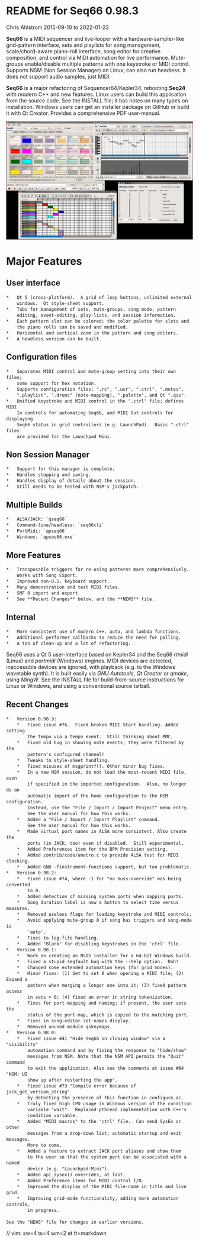 # README for Seq66 0.98.3

Chris Ahlstrom
2015-09-10 to 2022-01-23

__Seq66__ is a MIDI sequencer and live-looper with a hardware-sampler-like
grid-pattern interface, sets and playlists for song management,
scale/chord-aware piano-roll interface, song editor for creative composition,
and control via MIDI automation for live performance.  Mute-groups
enable/disable multiple patterns with one keystroke or MIDI control. Supports
NSM (Non Session Manager) on Linux; can also run headless.  It does not support
audio samples, just MIDI.

__Seq66__ is a major refactoring of Sequencer64/Kepler34, rebooting __Seq24__
with modern C++ and new features.  Linux users can build this application from
the source code.  See the INSTALL file; it has notes on many types on
installation. Windows users can get an installer package on GitHub or build it
with Qt Creator.  Provides a comprehensive PDF user-manual.

![Alt text](doc/latex/images/main-window/main-windows.png?raw=true "Seq66")

# Major Features

##  User interface

    *   Qt 5 (cross-platform).  A grid of loop buttons, unlimited external
        windows.  Qt style-sheet support.
    *   Tabs for management of sets, mute-groups, song mode, pattern
        editing, event-editing, play-lists, and session information.
    *   Each pattern slot can be colored; the color palette for slots and
        the piano rolls can be saved and modified.
    *   Horizontal and vertical zoom in the pattern and song editors.
    *   A headless version can be built.

##  Configuration files

    *   Separates MIDI control and mute-group setting into their own files;
        some support for hex notation.
    *   Supports configuration files: ".rc", ".usr", ".ctrl", ".mutes",
        ".playlist", ".drums" (note-mapping), ".palette", and Qt ".qss".
    *   Unified keystroke and MIDI control in the ".ctrl" file; defines MIDI
        In controls for automating Seq66, and MIDI Out controls for displaying
        Seq66 status in grid controllers (e.g. LaunchPad).  Basic ".ctrl" files
        are provided for the Launchpad Mini.

##  Non Session Manager

    *   Support for this manager is complete.
    *   Handles stopping and saving.
    *   Handles display of details about the session.
    *   Still needs to be tested with NSM's jackpatch.

##  Multiple Builds

    *   ALSA/JACK: `qseq66`
    *   Command-line/headless: `seq66cli`
    *   PortMidi: `qpseq66`
    *   Windows: `qpseq66.exe`

##  More Features

    *   Transposable triggers for re-using patterns more comprehensively.
        Works with Song Export.
    *   Improved non-U.S. keyboard support.
    *   Many demonstration and test MIDI files.
    *   SMF 0 import and export.
    *   See **Recent Changes** below, and the **NEWS** file.

##  Internal

    *   More consistent use of modern C++, auto, and lambda functions.
    *   Additional performer callbacks to reduce the need for polling.
    *   A ton of clean-up and a lot of refactoring.

Seq66 uses a Qt 5 user-interface based on Kepler34 and the Seq66 *rtmidi*
(Linux) and *portmidi* (Windows) engines.  MIDI devices are detected,
inaccessible devices are ignored, with playback (e.g. to the Windows wavetable
synth). It is built easily via *GNU Autotools*, *Qt Creator* or *qmake*, using
*MingW*.  See the INSTALL file for build-from-source instructions for Linux or
Windows, and using a conventional source tarball.

## Recent Changes

    *   Version 0.98.3:
        *   Fixed issue #76.  Fixed broken MIDI Start handling. Added setting
            the tempo via a tempo event.  Still thinking about MMC.
        *   Fixed old bug in showing note events; they were filtered by the
            pattern's configured channel!
        *   Tweaks to style-sheet handling.
        *   Fixed misuses of msgprintf(). Other minor bug fixes.
        *   In a new NSM session, do not load the most-recent MIDI file, even
            if specified in the imported configuration.  Also, no longer do an
            automatic import of the home configuration to the NSM configuration.
            Instead, use the "File / Import / Import Project" menu entry.
            See the user manual for how this works.
        *   Added a "File / Import / Import Playlist" command.
            See the user manual for how this works.
        *   Made virtual port names in ALSA more consistent. Also create the
            ports (in JACK, too) even if disabled.  Still experimental.
        *   Added Preferences item for the BPM Precision setting.
        *   Added contrib/code/ametro.c to provide ALSA test for MIDI clocking.
        *   Added GNU -finstrument-functions support, but too problematic.
    *   Version 0.98.2:
        *   Fixed issue #74, where -1 for "no buss-override" was being converted
            to 0.
        *   Added detection of missing system ports when mapping ports.
        *   Song duration label is now a button to select time versus measures.
        *   Removed useless flags for loading keystroke and MIDI controls.
        *   Avoid applying mute-group 0 if song has triggers and song-mode is
            'auto'.
        *   Fixes to log-file handling.
        *   Added "Blank" for disabling keystrokes in the 'ctrl' file.
    *   Version 0.98.1:
        *   Work on creating an NSIS installer for a 64-bit Windows build.
        *   Fixed a stupid segfault bug with the --help option.  Doh!
        *   Changed some extended automation keys (for grid modes).
        *   Minor fixes: (1) Set to set 0 when opening a MIDI file; (2) Expand a
            pattern when merging a longer one into it; (3) fixed pattern access
            in sets > 0; (4) fixed an error in string tokenization.
        *   Fixes for port-mapping and naming; if present, the user sets the
            status of the port-map, which is copied to the matching port.
        *   Fixes in song-editor set-names display.
        *   Removed unused module qskeymaps.
    *   Version 0.98.0:
        *   Fixed issue #41 "Hide Seq66 on closing window" via a "visibility"
            automation command and by fixing the response to "hide/show"
            messages from NSM. Note that the NSM API permits the "Quit" command
            to exit the application. Also see the comments at issue #64 "NSM: UI
            show up after restarting the app".
        *   Fixed issue #73 "Compile error because of jack_get_version_string"
            by detecting the presence of this function in configure.ac.
        *   Truly fixed high CPU usage in Windows version of the condition
            variable "wait".  Replaced pthread implementation with C++'s
            condition_variable.
        *   Added "MIDI macros" to the 'ctrl' file.  Can send SysEx or other
            messages from a drop-down list; automatic startup and exit messages.
            More to come.
        *   Added a feature to extract JACK port aliases and show them
            to the user so that the system port can be associated with a named
            device (e.g. "Launchpad-Mini").
        *   Added api_sysex() overrides, at last.
        *   Added Preference items for MIDI control I/O.
        *   Improved the display of the MIDI file-name in title and live grid.
        *   Improving grid-mode functionality, adding more automation controls,
            in progress.

    See the "NEWS" file for changes in earlier versions.

// vim: sw=4 ts=4 wm=2 et ft=markdown
